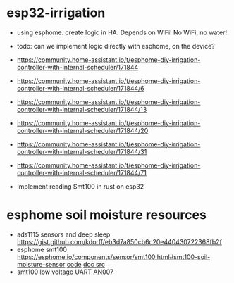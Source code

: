 # esp32-irrigation
* using esphome. create logic in HA. Depends on WiFi! No WiFi, no water!
* todo: can we implement logic directly with esphome, on the device?
*   https://community.home-assistant.io/t/esphome-diy-irrigation-controller-with-internal-scheduler/171844
*   https://community.home-assistant.io/t/esphome-diy-irrigation-controller-with-internal-scheduler/171844/6
*   https://community.home-assistant.io/t/esphome-diy-irrigation-controller-with-internal-scheduler/171844/13
*   https://community.home-assistant.io/t/esphome-diy-irrigation-controller-with-internal-scheduler/171844/20
*   https://community.home-assistant.io/t/esphome-diy-irrigation-controller-with-internal-scheduler/171844/31
*   https://community.home-assistant.io/t/esphome-diy-irrigation-controller-with-internal-scheduler/171844/71

* Implement reading Smt100 in rust on esp32



# esphome soil moisture resources
* ads1115 sensors and deep sleep https://gist.github.com/kdorff/eb3d7a850cb6c20e440430722368fb2f
* esphome smt100 https://esphome.io/components/sensor/smt100.html#smt100-soil-moisture-sensor [code](https://github.com/esphome/esphome/tree/dev/esphome/components/smt100) [doc src](https://github.com/esphome/esphome-docs/blob/current/components/sensor/smt100.rst)
* smt100 low voltage UART [AN007](https://www.truebner.de/assets/download/AN007.pdf)
